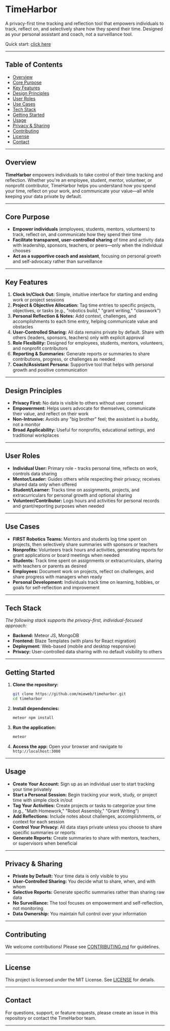 # TimeHarbor

A privacy-first time tracking and reflection tool that empowers individuals to track, reflect on, and selectively share how they spend their time. Designed as your personal assistant and coach, not a surveillance tool.

Quick start: [click here](./HOW_TO_USE.md)

---

## Table of Contents

- [Overview](#overview)
- [Core Purpose](#core-purpose)
- [Key Features](#key-features)
- [Design Principles](#design-principles)
- [User Roles](#user-roles)
- [Use Cases](#use-cases)
- [Tech Stack](#tech-stack)
- [Getting Started](#getting-started)
- [Usage](#usage)
- [Privacy & Sharing](#privacy--sharing)
- [Contributing](#contributing)
- [License](#license)
- [Contact](#contact)

---

## Overview

**TimeHarbor** empowers individuals to take control of their time tracking and reflection. Whether you're an employee, student, mentor, volunteer, or nonprofit contributor, TimeHarbor helps you understand how you spend your time, reflect on your work, and communicate your value—all while keeping your data private by default.

---

## Core Purpose

- **Empower individuals** (employees, students, mentors, volunteers) to track, reflect on, and communicate how they spend their time
- **Facilitate transparent, user-controlled sharing** of time and activity data with leadership, sponsors, teachers, or peers—only when the individual chooses
- **Act as a supportive coach and assistant**, focusing on personal growth and self-advocacy rather than surveillance

---

## Key Features

1. **Clock In/Clock Out:** Simple, intuitive interface for starting and ending work or project sessions
2. **Project & Objective Allocation:** Tag time entries to specific projects, objectives, or tasks (e.g., "robotics build," "grant writing," "classwork")
3. **Personal Reflection & Notes:** Add context, challenges, and accomplishments to each time entry, helping communicate value and obstacles
4. **User-Controlled Sharing:** All data remains private by default. Share with others (leaders, sponsors, teachers) only with explicit approval
5. **Role Flexibility:** Designed for employees, students, mentors, volunteers, and nonprofit contributors
6. **Reporting & Summaries:** Generate reports or summaries to share contributions, progress, or challenges as needed
7. **Coach/Assistant Persona:** Supportive tool that helps with personal growth and positive communication

---

## Design Principles

- **Privacy First:** No data is visible to others without user consent
- **Empowerment:** Helps users advocate for themselves, communicate their value, and reflect on their work
- **Non-Intrusive:** Avoids any "big brother" feel; the assistant is a buddy, not a monitor
- **Broad Applicability:** Useful for nonprofits, educational settings, and traditional workplaces

---

## User Roles

- **Individual User:** Primary role - tracks personal time, reflects on work, controls data sharing
- **Mentor/Leader:** Guides others while respecting their privacy; receives shared data only when offered
- **Student/Learner:** Tracks time on assignments, projects, and extracurriculars for personal growth and optional sharing
- **Volunteer/Contributor:** Logs hours and activities for personal records and grant/reporting purposes when needed

---

## Use Cases

- **FIRST Robotics Teams:** Mentors and students log time spent on projects, then selectively share summaries with sponsors or teachers
- **Nonprofits:** Volunteers track hours and activities, generating reports for grant applications or board meetings when needed
- **Students:** Track time spent on assignments or extracurriculars, sharing with teachers or parents as desired
- **Employees:** Document work on projects, reflect on challenges, and share progress with managers when ready
- **Personal Development:** Individuals track time on learning, hobbies, or goals for self-reflection and improvement

---

## Tech Stack

*The following stack supports the privacy-first, individual-focused approach:*

- **Backend:** Meteor JS, MongoDB
- **Frontend:** Blaze Templates (with plans for React migration)
- **Deployment:** Web-based (mobile and desktop responsive)
- **Privacy:** User-controlled data sharing with no default visibility to others

---

## Getting Started

1. **Clone the repository:**
   ```bash
   git clone https://github.com/mieweb/timeharbor.git
   cd timeharbor
   ```

2. **Install dependencies:**
   ```bash
   meteor npm install
   ```

3. **Run the application:**
   ```bash
   meteor
   ```

4. **Access the app:**
   Open your browser and navigate to `http://localhost:3000`

---

## Usage

- **Create Your Account:** Sign up as an individual user to start tracking your time privately
- **Start a Personal Session:** Begin tracking your work, study, or project time with simple clock in/out
- **Tag Your Activities:** Create projects or tasks to categorize your time (e.g., "Math Homework," "Robot Assembly," "Grant Writing")
- **Add Reflections:** Include notes about challenges, accomplishments, or context for each session
- **Control Your Privacy:** All data stays private unless you choose to share specific summaries or reports
- **Generate Reports:** Create summaries to share with mentors, teachers, or supervisors when beneficial

---

## Privacy & Sharing

- **Private by Default:** Your time data is only visible to you
- **User-Controlled Sharing:** You decide what to share, when, and with whom
- **Selective Reports:** Generate specific summaries rather than sharing raw data
- **No Surveillance:** The tool focuses on empowerment and self-reflection, not monitoring
- **Data Ownership:** You maintain full control over your information

---

## Contributing

We welcome contributions! Please see [CONTRIBUTING.md](CONTRIBUTING.md) for guidelines.

---

## License

This project is licensed under the MIT License. See [LICENSE](LICENSE) for details.

---

## Contact

For questions, support, or feature requests, please create an issue in this repository or contact the TimeHarbor team.

---
